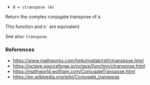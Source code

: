 * `B = ctranspose (A)`

Return the complex conjugate transpose of `A`.

This function and `A'` are equivalent.

See also: `transpose`.

### References

* https://www.mathworks.com/help/matlab/ref/ctranspose.html
* https://octave.sourceforge.io/octave/function/ctranspose.html
* https://mathworld.wolfram.com/ConjugateTranspose.html
* https://en.wikipedia.org/wiki/Conjugate_transpose
